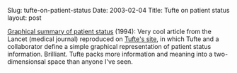Slug: tufte-on-patient-status
Date: 2003-02-04
Title: Tufte on patient status
layout: post

<a href="http://www.edwardtufte.com/506776375/tufte/lancet_p1">Graphical summary of patient status</a> (1994): Very cool article from the Lancet (medical journal) reproduced on <a href="http://www.edwardtufte.com/">Tufte&#39;s site</a>, in which Tufte and a collaborator define a simple graphical representation of patient status information. Brilliant. Tufte packs more information and meaning into a two-dimensionsal space than anyone I&#39;ve seen.
